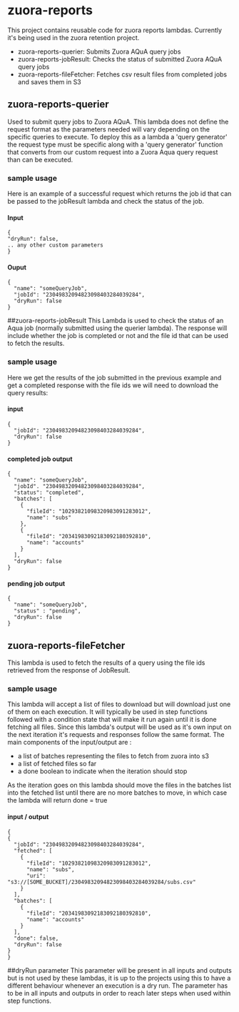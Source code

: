 # zuora-reports
This project contains reusable code for zuora reports lambdas. Currently it's being used in the zuora retention project.

* zuora-reports-querier: Submits Zuora AQuA query jobs
* zuora-reports-jobResult: Checks the status of submitted Zuora AQuA query jobs 
* zuora-reports-fileFetcher: Fetches csv result files from completed jobs and saves them in S3


## zuora-reports-querier
Used to submit query jobs to Zuora AQuA. This lambda does not define the request format as the parameters needed will vary depending on the specific queries to execute. 
To deploy this as a lambda a 'query generator' the request type must be specific along with a 'query generator' function that converts from our custom request into a Zuora Aqua query request than can be executed.

### sample usage
Here is an example of a successful request which returns the job id that can be passed to the jobResult lambda and check the status of the job.
#### Input

```
{
"dryRun": false,
.. any other custom parameters 
}
```

#### Ouput
```
{
  "name": "someQueryJob",
  "jobId": "23049832094823098403284039284",
  "dryRun": false
}
```

##zuora-reports-jobResult
This Lambda is used to check the status of an Aqua job (normally submitted using the querier lambda).
The response will include whether the job is completed or not and the file id that can be used to fetch the results.
### sample usage
Here we get the results of the job submitted in the previous example and get a completed response with the file ids we will need to download the query results: 
#### input
```
{
  "jobId": "23049832094823098403284039284",
  "dryRun": false
}
```
#### completed job output
```
{
  "name": "someQueryJob",
  "jobId". "23049832094823098403284039284",
  "status": "completed",
  "batches": [
    {
      "fileId": "10293821098320983091283012",
      "name": "subs"
    },
    {
      "fileId": "20341983092183092180392810",
      "name": "accounts"
    }
  ],
  "dryRun": false
}
```
#### pending job output
```
{
  "name": "someQueryJob",
  "status" : "pending",
  "dryRun": false
}
```
## zuora-reports-fileFetcher
This lambda is used to fetch the results of a query using the file ids retrieved from the response of JobResult.

### sample usage
This lambda will accept a list of files to download but will download just one of them on each execution. It will typically be used in step functions followed with a condition state that will make it run again until it is done fetching all files.
Since this lambda's output will be used as it's own input on the next iteration it's requests and responses follow the same format. 
The main components of the input/output are :
* a list of batches representing the files to fetch from zuora into s3
* a list of fetched files so far
* a done boolean to indicate when the iteration should stop

As the iteration goes on this lambda should move the files in the batches list into the fetched list until there are no more batches to move, in which case the lambda will return done = true

 
 #### input / output
```
{
{
  "jobId": "23049832094823098403284039284",
  "fetched": [
    {
      "fileId": "10293821098320983091283012",
      "name": "subs",
      "uri": "s3://[SOME_BUCKET]/23049832094823098403284039284/subs.csv"
    }
  ],
  "batches": [
    {
      "fileId": "20341983092183092180392810",
      "name": "accounts"
    }
  ],
  "done": false,
  "dryRun": false
}
}
```


##dryRun parameter
This parameter will be present in all inputs and outputs but is not used by these lambdas, it is up to the projects using this to have a different behaviour whenever an execution is a dry run. The parameter has to be in all inputs and outputs in order to reach later steps when used within step functions. 